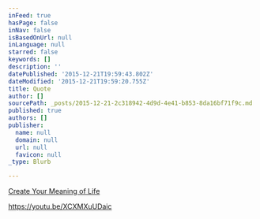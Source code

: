 ```yaml
---
inFeed: true
hasPage: false
inNav: false
isBasedOnUrl: null
inLanguage: null
starred: false
keywords: []
description: ''
datePublished: '2015-12-21T19:59:43.802Z'
dateModified: '2015-12-21T19:59:20.755Z'
title: Quote
author: []
sourcePath: _posts/2015-12-21-2c318942-4d9d-4e41-b853-8da16bf71f9c.md
published: true
authors: []
publisher:
  name: null
  domain: null
  url: null
  favicon: null
_type: Blurb

---
```

[Create Your Meaning of Life][0]

https://youtu.be/XCXMXuUDaic

[0]: https://youtu.be/XCXMXuUDaic